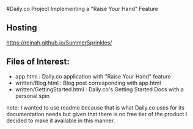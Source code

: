 #Daily.co Project Implementing a "Raise Your Hand" Feature

## Hosting
https://reinah.github.io/SummerSprinkles/

## Files of Interest:
- app.html : Daily.co application with "Raise Your Hand" feature
- written/Blog.html : Blog post corresponding with app.html
- written/GettingStarted.html : Daily.co's Getting Started Docs with a personal spin

note: I wanted to use readme because that is what Daily.co uses for its documentation needs but given that there is no free tier of the product I decided to make it available in this manner.


